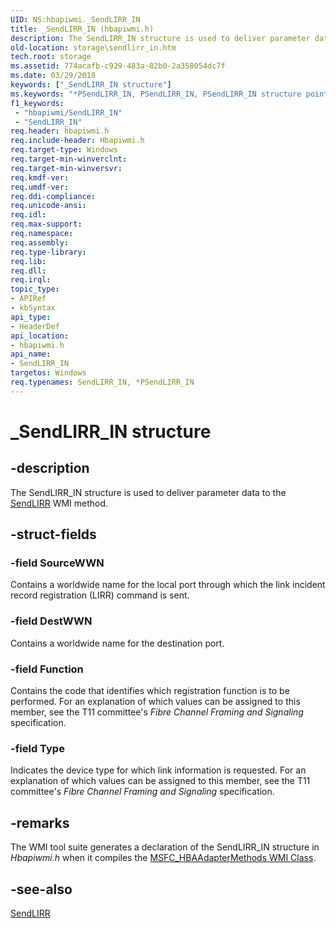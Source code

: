 ```yaml
---
UID: NS:hbapiwmi._SendLIRR_IN
title: _SendLIRR_IN (hbapiwmi.h)
description: The SendLIRR_IN structure is used to deliver parameter data to the SendLIRR WMI method.
old-location: storage\sendlirr_in.htm
tech.root: storage
ms.assetid: 774acafb-c929-483a-82b0-2a358054dc7f
ms.date: 03/29/2018
keywords: ["_SendLIRR_IN structure"]
ms.keywords: "*PSendLIRR_IN, PSendLIRR_IN, PSendLIRR_IN structure pointer [Storage Devices], SendLIRR_IN, SendLIRR_IN structure [Storage Devices], _SendLIRR_IN, hbapiwmi/PSendLIRR_IN, hbapiwmi/SendLIRR_IN, storage.sendlirr_in, structs-Fibre_6f0fd3c1-9eb5-4042-b12e-8dd225d966b1.xml"
f1_keywords:
 - "hbapiwmi/SendLIRR_IN"
 - "SendLIRR_IN"
req.header: hbapiwmi.h
req.include-header: Hbapiwmi.h
req.target-type: Windows
req.target-min-winverclnt: 
req.target-min-winversvr: 
req.kmdf-ver: 
req.umdf-ver: 
req.ddi-compliance: 
req.unicode-ansi: 
req.idl: 
req.max-support: 
req.namespace: 
req.assembly: 
req.type-library: 
req.lib: 
req.dll: 
req.irql: 
topic_type:
- APIRef
- kbSyntax
api_type:
- HeaderDef
api_location:
- hbapiwmi.h
api_name:
- SendLIRR_IN
targetos: Windows
req.typenames: SendLIRR_IN, *PSendLIRR_IN
---
```


# _SendLIRR_IN structure


## -description


The SendLIRR_IN structure is used to deliver parameter data to the <a href="https://docs.microsoft.com/windows-hardware/drivers/storage/sendlirr">SendLIRR</a> WMI method. 


## -struct-fields




### -field SourceWWN

Contains a worldwide name for the local port through which the link incident record registration (LIRR) command is sent. 


### -field DestWWN

Contains a worldwide name for the destination port. 


### -field Function

Contains the code that identifies which registration function is to be performed. For an explanation of which values can be assigned to this member, see the T11 committee's <i>Fibre Channel Framing and Signaling</i> specification. 


### -field Type

Indicates the device type for which link information is requested. For an explanation of which values can be assigned to this member, see the T11 committee's <i>Fibre Channel Framing and Signaling</i> specification. 


## -remarks



The WMI tool suite generates a declaration of the SendLIRR_IN structure in <i>Hbapiwmi.h </i>when it compiles the <a href="https://docs.microsoft.com/windows-hardware/drivers/storage/msfc-hbaadaptermethods-wmi-class">MSFC_HBAAdapterMethods WMI Class</a>.




## -see-also




<a href="https://docs.microsoft.com/windows-hardware/drivers/storage/sendlirr">SendLIRR</a>
 

 

